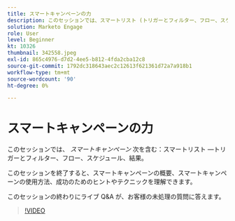 ```yaml
---
title: スマートキャンペーンの力
description: このセッションでは、スマートリスト (トリガーとフィルター、フロー、スケジュール、結果 ) を含むスマートキャンペーンについてすべて学習します。
solution: Marketo Engage
role: User
level: Beginner
kt: 10326
thumbnail: 342558.jpeg
exl-id: 865c4976-d7d2-4ee5-b812-4fda2cba12c8
source-git-commit: 1792dc318643aec2c12613f621361d72a7a918b1
workflow-type: tm+mt
source-wordcount: '90'
ht-degree: 0%

---
```


# スマートキャンペーンの力

このセッションでは、 *スマートキャンペーン* 次を含む：スマートリスト —トリガーとフィルター、フロー、スケジュール、結果。

このセッションを終了すると、スマートキャンペーンの概要、スマートキャンペーンの使用方法、成功のためのヒントやテクニックを理解できます。

このセッションの終わりにライブ Q&amp;A が、お客様の未処理の質問に答えます。

>[!VIDEO](https://video.tv.adobe.com/v/342558/?quality=12&learn=on)
